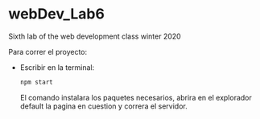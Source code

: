 # webDev_Lab6
Sixth lab of the web development class winter 2020


Para correr el proyecto:
 - Escribir en la terminal:
    ``` bash
    npm start
    ```
    El comando instalara los paquetes necesarios, abrira en el explorador default la pagina en cuestion y correra el servidor.
